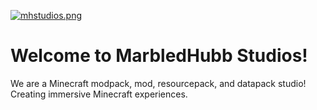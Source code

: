 [![mhstudios.png](https://i.postimg.cc/8zbc7sGQ/mhstudios.png)](https://postimg.cc/G4HdNL9q)

</center>

# Welcome to MarbledHubb Studios!

</center>

We are a Minecraft modpack, mod, resourcepack, and datapack studio! Creating immersive Minecraft experiences.

